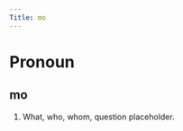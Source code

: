 ```yaml
---
Title: mo
---
```


Pronoun
================================

mo
----------------

1. What, who, whom, question placeholder.
